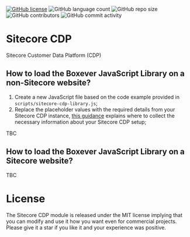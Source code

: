 [![GitHub license](https://img.shields.io/github/license/kate-orlova/sitecore-cdp.svg)](https://github.com/kate-orlova/sitecore-cdp/blob/master/LICENSE)
![GitHub language count](https://img.shields.io/github/languages/count/kate-orlova/sitecore-cdp.svg?style=flat)
![GitHub repo size](https://img.shields.io/github/repo-size/kate-orlova/sitecore-cdp.svg?style=flat)
![GitHub contributors](https://img.shields.io/github/contributors/kate-orlova/sitecore-cdp)
![GitHub commit activity](https://img.shields.io/github/commit-activity/y/kate-orlova/sitecore-cdp)

# Sitecore CDP
Sitecore Customer Data Platform (CDP)

## How to load the Boxever JavaScript Library on a non-Sitecore website?
1. Create a new JavaScript file based on the code example provided in `scripts/sitecore-cdp-library.js`;
1. Replace the placeholder values with the required details from your Sitecore CDP instance, [this guidance](https://doc.sitecore.com/cdp/en/developers/sitecore-customer-data-platform--data-model-2-1/walkthrough--preparing-to-integrate-with-sitecore-cdp.html#UUID-a3dfedd9-f5ae-2ea4-71b5-ad8a2c716599_UUID-7e431314-9371-8d40-8d0e-38b2e6ae25cd) explains where to collect the necessary information about your Sitecore CDP setup; 

TBC

## How to load the Boxever JavaScript Library on a Sitecore website?

TBC

# License
The Sitecore CDP module is released under the MIT license implying that you can modify and use it how you want even for commercial projects. Please give it a star if you like it and your experience was positive.
